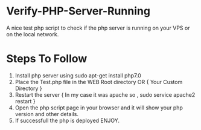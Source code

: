 # Verify-PHP-Server-Running
A nice test php script to check if the php server is running on your VPS or on the local network.

# Steps To Follow
1) Install php server using sudo apt-get install php7.0
2) Place the Test.php file in the WEB Root directory OR { Your Custom Directory }
3) Restart the server { In my case it was apache so , sudo service apache2 restart }
4) Open the php script page in your browser and it will show your php version and other details.
5) If successfull the php is deployed ENJOY.
